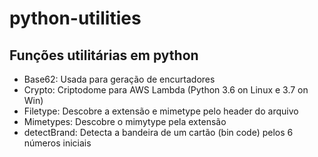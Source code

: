# python-utilities
## Funções utilitárias em python
- Base62: Usada para geração de encurtadores
- Crypto: Criptodome para AWS Lambda (Python 3.6 on Linux e 3.7 on Win)
- Filetype: Descobre a extensão e mimetype pelo header do arquivo
- Mimetypes: Descobre o mimytype pela extensão
- detectBrand: Detecta a bandeira de um cartão (bin code) pelos 6 números iniciais

